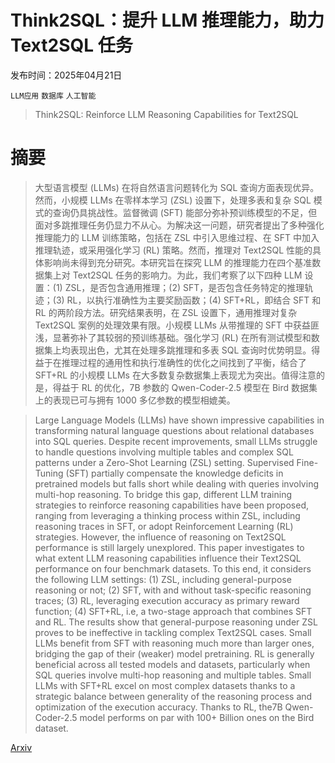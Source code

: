 # Think2SQL：提升 LLM 推理能力，助力 Text2SQL 任务

发布时间：2025年04月21日

`LLM应用` `数据库` `人工智能`

> Think2SQL: Reinforce LLM Reasoning Capabilities for Text2SQL

# 摘要

> 大型语言模型 (LLMs) 在将自然语言问题转化为 SQL 查询方面表现优异。然而，小规模 LLMs 在零样本学习 (ZSL) 设置下，处理多表和复杂 SQL 模式的查询仍具挑战性。监督微调 (SFT) 能部分弥补预训练模型的不足，但面对多跳推理任务仍显力不从心。为解决这一问题，研究者提出了多种强化推理能力的 LLM 训练策略，包括在 ZSL 中引入思维过程、在 SFT 中加入推理轨迹，或采用强化学习 (RL) 策略。然而，推理对 Text2SQL 性能的具体影响尚未得到充分研究。本研究旨在探究 LLM 的推理能力在四个基准数据集上对 Text2SQL 任务的影响力。为此，我们考察了以下四种 LLM 设置：(1) ZSL，是否包含通用推理；(2) SFT，是否包含任务特定的推理轨迹；(3) RL，以执行准确性为主要奖励函数；(4) SFT+RL，即结合 SFT 和 RL 的两阶段方法。研究结果表明，在 ZSL 设置下，通用推理对复杂 Text2SQL 案例的处理效果有限。小规模 LLMs 从带推理的 SFT 中获益匪浅，显著弥补了其较弱的预训练基础。强化学习 (RL) 在所有测试模型和数据集上均表现出色，尤其在处理多跳推理和多表 SQL 查询时优势明显。得益于在推理过程的通用性和执行准确性的优化之间找到了平衡，结合了 SFT+RL 的小规模 LLMs 在大多数复杂数据集上表现尤为突出。值得注意的是，得益于 RL 的优化，7B 参数的 Qwen-Coder-2.5 模型在 Bird 数据集上的表现已可与拥有 1000 多亿参数的模型相媲美。

> Large Language Models (LLMs) have shown impressive capabilities in transforming natural language questions about relational databases into SQL queries. Despite recent improvements, small LLMs struggle to handle questions involving multiple tables and complex SQL patterns under a Zero-Shot Learning (ZSL) setting. Supervised Fine-Tuning (SFT) partially compensate the knowledge deficits in pretrained models but falls short while dealing with queries involving multi-hop reasoning. To bridge this gap, different LLM training strategies to reinforce reasoning capabilities have been proposed, ranging from leveraging a thinking process within ZSL, including reasoning traces in SFT, or adopt Reinforcement Learning (RL) strategies. However, the influence of reasoning on Text2SQL performance is still largely unexplored. This paper investigates to what extent LLM reasoning capabilities influence their Text2SQL performance on four benchmark datasets. To this end, it considers the following LLM settings: (1) ZSL, including general-purpose reasoning or not; (2) SFT, with and without task-specific reasoning traces; (3) RL, leveraging execution accuracy as primary reward function; (4) SFT+RL, i.e, a two-stage approach that combines SFT and RL. The results show that general-purpose reasoning under ZSL proves to be ineffective in tackling complex Text2SQL cases. Small LLMs benefit from SFT with reasoning much more than larger ones, bridging the gap of their (weaker) model pretraining. RL is generally beneficial across all tested models and datasets, particularly when SQL queries involve multi-hop reasoning and multiple tables. Small LLMs with SFT+RL excel on most complex datasets thanks to a strategic balance between generality of the reasoning process and optimization of the execution accuracy. Thanks to RL, the7B Qwen-Coder-2.5 model performs on par with 100+ Billion ones on the Bird dataset.

[Arxiv](https://arxiv.org/abs/2504.15077)